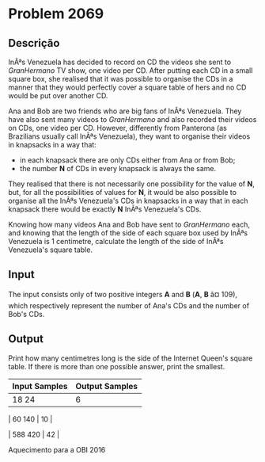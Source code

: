 # Problem 2069

Descrição
----------

InÃªs Venezuela has decided to record on CD the videos she sent to *GranHermano* TV show, one video per CD. After putting each CD in a small square box, she realised that it was possible to organise the CDs in a manner that they would perfectly cover a square table of hers and no CD would be put over another CD.

Ana and Bob are two friends who are big fans of InÃªs Venezuela. They have also sent many videos to *GranHermano* and also recorded their videos on CDs, one video per CD. However, differently from Panterona (as Brazilians usually call InÃªs Venezuela), they want to organise their videos in knapsacks in a way that:

* in each knapsack there are only CDs either from Ana or from Bob;
* the number **N** of CDs in every knapsack is always the same.

They realised that there is not necessarily one possibility for the value of **N**, but, for all the possibilities of values for **N**, it would be also possible to organise all the InÃªs Venezuela's CDs in knapsacks in a way that in each knapsack there would be exactly **N** InÃªs Venezuela's CDs.

Knowing how many videos Ana and Bob have sent to *GranHermano* each, and knowing that the length of the side of each square box used by InÃªs Venezuela is 1 centimetre, calculate the length of the side of InÃªs Venezuela's square table.

Input
-----

The input consists only of two positive integers **A** and **B** (**A**, **B** â¤ 109), which respectively represent the number of Ana's CDs and the number of Bob's CDs.

Output
------

Print how many centimetres long is the side of the Internet Queen's square table. If there is more than one possible answer, print the smallest.


| Input Samples | Output Samples |
| --- | --- |
| 18 24 | 6 |

| 60 140 | 10 |

| 588 420 | 42 |

Aquecimento para a OBI 2016

